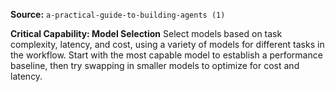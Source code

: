 **Source:** `a-practical-guide-to-building-agents (1)`

**Critical Capability: Model Selection**
Select models based on task complexity, latency, and cost, using a variety of models for different tasks in the workflow. Start with the most capable model to establish a performance baseline, then try swapping in smaller models to optimize for cost and latency.
